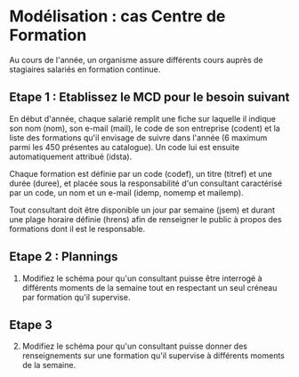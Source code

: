 # Modélisation : cas Centre de Formation
Au cours de l'année, un organisme assure différents cours auprès de stagiaires salariés en formation continue.

## Etape 1 : Etablissez le MCD pour le besoin suivant
En début d'année, chaque salarié remplit une fiche sur laquelle il indique son nom (nom), son e-mail (mail), le code de son entreprise (codent) et la liste des formations qu'il envisage de suivre dans l'année (6 maximum parmi les 450 présentes au catalogue). Un code lui est ensuite automatiquement attribué (idsta).

Chaque formation est définie par un code (codef), un titre (titref) et une durée (duree), et placée sous la responsabilité d'un consultant caractérisé par un code, un nom et un e-mail
(idemp, nomemp et mailemp).

Tout consultant doit être disponible un jour par semaine (jsem) et durant une plage horaire définie (hrens) afin de renseigner le public à propos des formations dont il est le responsable.


## Etape 2 : Plannings
1. Modifiez le schéma pour qu'un consultant puisse être interrogé à différents moments de la semaine tout en respectant un seul créneau par formation qu'il supervise.

## Etape 3
2. Modifiez le schéma pour qu'un consultant puisse donner des renseignements sur une formation qu'il supervise à différents moments de la semaine.